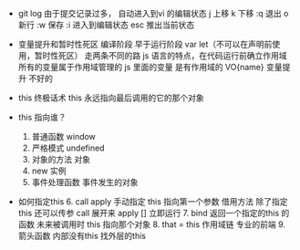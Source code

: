 - git log
    由于提交记录过多， 自动进入到vi 的编辑状态
    j 上移
    k 下移
    :q 退出
    o 新行
    :w 保存
    :i 进入到编辑状态
    esc 推出当前状态

- 变量提升和暂时性死区
    编译阶段 早于运行阶段
    var     let（不可以在声明前使用，暂时性死区） 走两条不同的路
    js 语言的特点，在代码运行前确立作用域
    所有的变量属于作用域管理的
    js 里面的变量 是有作用域的 VO{name}
    变量提升 不好的

- this 终极话术
    this 永远指向最后调用的它的那个对象
    
- this 指向谁？ 
    1. 普通函数 window
    2. 严格模式 undefined
    3. 对象的方法 对象
    4. new 实例
    5. 事件处理函数 事件发生的对象

- 如何指定this
    6. call apply 手动指定 this 指向第一个参数
        借用方法 除了指定this 还可以传参
        call 展开来     apply []    立即运行
    7. bind 返回一个指定的this 的函数
        未来被调用时 this 指向那个对象
    8. that = this 作用域链 专业的前端
    9. 箭头函数 内部没有this 找外层的this